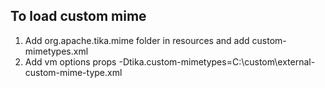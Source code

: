 ## To load custom mime
1. Add org.apache.tika.mime folder in resources and add custom-mimetypes.xml
2. Add vm options props -Dtika.custom-mimetypes=C:\custom\external-custom-mime-type.xml